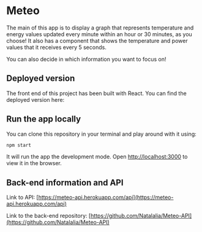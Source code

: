 # Meteo

The main of this app is to display a graph that represents temperature and energy values updated every minute within an hour or 30 minutes, as you choose! It also has a component that shows the temperature and power values that it receives every 5 seconds.

You can also decide in which information you want to focus on!

## Deployed version

The front end of this project has been built with React. You can find the deployed version here:

## Run the app locally

You can clone this repository in your terminal and play around with it using:

```bash
npm start
```

It will run the app the development mode. Open [http://localhost:3000](http://localhost:3000) to view it in the browser.

## Back-end information and API

Link to API: [https://meteo-api.herokuapp.com/api](https://meteo-api.herokuapp.com/api)

Link to the back-end repository: [https://github.com/Natalalia/Meteo-API](https://github.com/Natalalia/Meteo-API)
